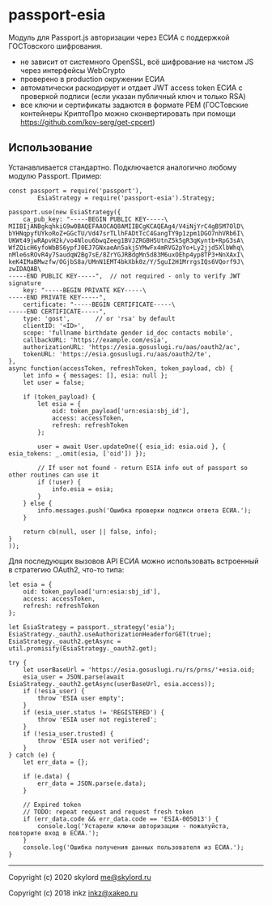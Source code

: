 # passport-esia

Модуль для Passport.js авторизации через ЕСИА с поддержкой ГОСТовского шифрования.

- не зависит от системного OpenSSL, всё шифрование на чистом JS через интерфейсы WebCrypto
- проверено в production окружении ЕСИА
- автоматически раскодирует и отдает JWT access token ЕСИА с проверкой подписи (если указан публичный ключ и только RSA)
- все ключи и сертификаты задаются в формате PEM (ГОСТовские контейнеры КриптоПро можно сконвертировать при помощи https://github.com/kov-serg/get-cpcert) 

## Использование

Устанавливается стандартно. Подключается аналогично любому модулю Passport. Пример:

	const passport = require('passport'),
			EsiaStrategy = require('passport-esia').Strategy;
	
	passport.use(new EsiaStrategy({
		ca_pub_key: "-----BEGIN PUBLIC KEY-----\
	MIIBIjANBgkqhkiG9w0BAQEFAAOCAQ8AMIIBCgKCAQEAg4/V4iNjYrC4gBSM7OlD\
	bYHNqpyfUYkoRoZ+GGcTU/Vd47srTLlhFADtTcC4GangTY9p1zpm1DGO7nhVRb6I\
	UKWt49jwRApvH2k/vo4Nlou6bwqZeeg1BVJZRGBH5UtnZ5k5gR3qKyntb+RpG3sA\
	WfZQicH6yfoWbBS6ypfJ0EJ7GNxaeAn5akjSYMwFx4mRVG2pYo+Ly2jjd5XlbWhq\
	nMle6sROvR4y7SaudqW2Bg7sE/8ZrYGJRBdgMn5d83M6uxOEhp4yp8TP3+NnXAxI\
	keK4IMaBMwzfw/OGjbS8a/UMnN1EMT4bkXbk0z/Y/5guI2H1MrrgsIQs6VQorf9J\
	zwIDAQAB\
	-----END PUBLIC KEY-----",	// not required - only to verify JWT signature
		key: "-----BEGIN PRIVATE KEY-----\
	-----END PRIVATE KEY-----",
		certificate: "-----BEGIN CERTIFICATE-----\
	-----END CERTIFICATE-----",
		type: 'gost',		// or 'rsa' by default
		clientID: '<ID>',
		scope: 'fullname birthdate gender id_doc contacts mobile',
		callbackURL: 'https://example.com/esia',
		authorizationURL: 'https://esia.gosuslugi.ru/aas/oauth2/ac',
		tokenURL: 'https://esia.gosuslugi.ru/aas/oauth2/te',
	}, 
	async function(accessToken, refreshToken, token_payload, cb) {
		let info = { messages: [], esia: null };
		let user = false;
		
		if (token_payload) {		
			let esia = {
				oid: token_payload['urn:esia:sbj_id'],
				access: accessToken,
				refresh: refreshToken				
			};
			
			user = await User.updateOne({ esia_id: esia.oid }, { esia_tokens: _.omit(esia, ['oid']) });
			
			// If user not found - return ESIA info out of passport so other routines can use it
			if (!user) {
				info.esia = esia;
			}
		} else {
			info.messages.push('Ошибка проверки подписи ответа ЕСИА.');
		}
				
		return cb(null, user || false, info);
	}
	));

Для последующих вызовов API ЕСИА можно использовать встроенный в стратегию OAuth2, что-то типа:

	let esia = {
		oid: token_payload['urn:esia:sbj_id'],
		access: accessToken,
		refresh: refreshToken				
	};

	let EsiaStrategy = passport._strategy('esia');
	EsiaStrategy._oauth2.useAuthorizationHeaderforGET(true);
	EsiaStrategy._oauth2.getAsync = util.promisify(EsiaStrategy._oauth2.get);

	try {
		let userBaseUrl = 'https://esia.gosuslugi.ru/rs/prns/'+esia.oid;
		esia_user = JSON.parse(await EsiaStrategy._oauth2.getAsync(userBaseUrl, esia.access));
		if (!esia_user) {
			throw 'ESIA user empty';
		}
		if (esia_user.status != 'REGISTERED') {
			throw 'ESIA user not registered';
		}
		if (!esia_user.trusted) {
			throw 'ESIA user not verified';
		}
	} catch (e) {
		let err_data = {};
	
		if (e.data) {
			err_data = JSON.parse(e.data);
		}
	
		// Expired token
		// TODO: repeat request and request fresh token
		if (err_data.code && err_data.code == 'ESIA-005013') {
			console.log('Устарели ключи авторизации - пожалуйста, повторите вход в ЕСИА.');
		}
		console.log('Ошибка получения данных пользователя из ЕСИА.');
	}

***

Copyright (c) 2020 skylord <me@skylord.ru>

Copyright (c) 2018 inkz <inkz@xakep.ru>
